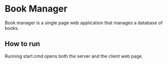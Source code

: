 # Book Manager

Book manager is a single page web application that manages a database of books.

## How to run

Running start.cmd opens both the server and the client web page.
